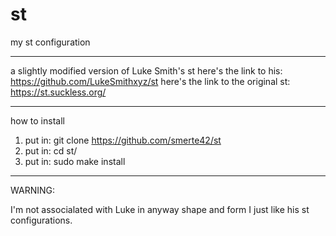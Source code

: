 # st
my st configuration

------------------------------
a slightly modified version of Luke Smith's st
here's the link to his:
https://github.com/LukeSmithxyz/st
here's the link to the original st:
https://st.suckless.org/

------------------------------
how to install

1. put in: git clone https://github.com/smerte42/st
2. put in: cd st/
3. put in: sudo make install

------------------------------
WARNING:

I'm not associalated with Luke in anyway shape and form I just like his st configurations.
